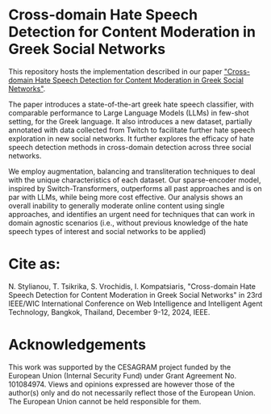 # Cross-domain Hate Speech Detection for Content Moderation in Greek Social Networks

This repository hosts the implementation described in our paper ["Cross-domain Hate Speech Detection for Content Moderation in Greek Social Networks"](). 

The paper introduces a state-of-the-art greek hate speech classifier, with comparable performance to Large Language Models (LLMs) in few-shot setting, for the Greek language. It also introduces a new dataset, partially annotated with data collected from Twitch to facilitate further hate speech exploration in new social networks. It further explores the efficacy of hate speech detection methods in cross-domain detection across three social networks.

We employ augmentation, balancing and transliteration techniques to deal with the unique characteristics of each dataset. Our sparse-encoder model, inspired by Switch-Transformers, outperforms all past approaches and is on par with LLMs, while being more cost effective. Our analysis shows an overall inability to generally moderate online content using single approaches, and identifies an urgent need for techniques that can work in domain agnostic scenarios (i.e., without previous knowledge of the hate speech types of interest and social networks to be applied)

# Cite as: 
N. Stylianou, T. Tsikrika, S. Vrochidis, I. Kompatsiaris, "Cross-domain Hate Speech Detection for Content Moderation in Greek Social Networks" in 23rd IEEE/WIC International Conference on Web Intelligence and Intelligent Agent Technology, Bangkok, Thailand, December 9-12, 2024, IEEE.

<!-- To be added upon conference proceedings release
```bibtex
``` -->

# Acknowledgements
This work was supported by the CESAGRAM project funded by the European Union (Internal Security Fund) under Grant Agreement No. 101084974. Views and opinions expressed are however those of the author(s) only and do not necessarily reflect those of the European Union. The European Union cannot be held responsible for them.